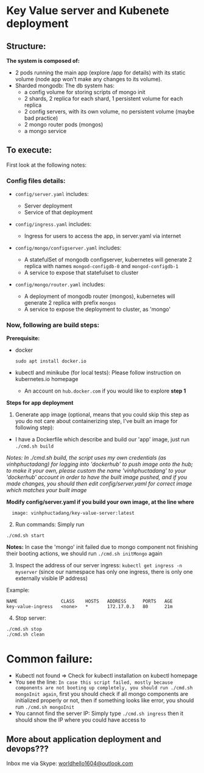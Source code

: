 # Key Value server and Kubenete deployment

## Structure:

**The system is composed of:**
- 2 pods running the main app (explore /app for details) with its static volume (node app won't make any changes to its volume).
- Sharded mongodb:
  The db system has:
  - a config volume for storing scripts of mongo init
  - 2 shards, 2 replica for each shard, 1 persistent volume for each replica
  - 2 config servers, with its own volume, no persistent volume (maybe bad practice)
  - 2 mongo router pods (mongos)
  - a mongo service

## To execute:
First look at the following notes:
### Config files details:

- ``config/server.yaml`` includes:
  - Server deployment
  - Service of that deployment

- ``config/ingress.yaml`` includes:
  - Ingress for users to access the app, in server.yaml via internet

- ``config/mongo/configserver.yaml`` includes:
  - A statefulSet of mongodb configserver, kubernetes will generate 2 replica with names ``mongod-configdb-0`` and ``mongod-configdb-1``
  - A service to expose that statefulset to cluster
- ``config/mongo/router.yaml`` includes:
  - A deployment of mongodb router (mongos), kubernetes will generate 2 replica with prefix ``mongos``
  - A service to expose the deployment to cluster, as 'mongo'
### Now, following are build steps:
**Prerequisite:**
- docker

  ``sudo apt install docker.io``

- kubectl and minikube (for local tests):
  Please follow instruction on kubernetes.io homepage

  - An account on ``hub.docker.com`` if you would like to explore **step 1**

**Steps for app deployment**
1. Generate app image (optional, means that you could skip this step as you do not care about containerizing step, I've built an image for following step):
  - I have a Dockerfile which describe and build our 'app' image, just run ``./cmd.sh build``

  *Notes: In ./cmd.sh build, the script uses my own credentials (as vinhphuctadang) for logging into 'dockerhub' to push image onto the hub; to make it your own, please custom the name 'vinhphuctadang' to your 'dockerhub' account in order to have the built image pushed, and if you made changes, you should then edit config/server.yaml for correct image which matches your built image*


  **Modify config/server.yaml if you build your own image, at the line where**
```
  image: vinhphuctadang/key-value-server:latest
```
2. Run commands:
Simply run
```
./cmd.sh start
```

**Notes:** In case the 'mongo' init failed due to mongo component not finishing their booting actions, we should run ``./cmd.sh initMongo`` again

3. Inspect the address of our server ingress:
  ``kubectl get ingress -n myserver`` (since our namespace has only one ingress, there is only one externally visible IP address)

Example:
```
NAME                CLASS    HOSTS   ADDRESS      PORTS   AGE
key-value-ingress   <none>   *       172.17.0.3   80      21m
```
4. Stop server:
```
./cmd.sh stop
./cmd.sh clean
```
# Common failure:
- Kubectl not found => Check for kubectl installation on kubectl homepage
- You see the line:
``In case this script failed, mostly because components are not booting up completely, you should run ./cmd.sh mongoInit again``, first you should check if all mongo components are initialized properly or not, then if something looks like error, you should run ``./cmd.sh mongoInit``
- You cannot find the server IP:
Simply type ``./cmd.sh ingress`` then it should show the IP where you could have access to

## More about application deployment and devops???
Inbox me via Skype: worldhello1604@outlook.com
